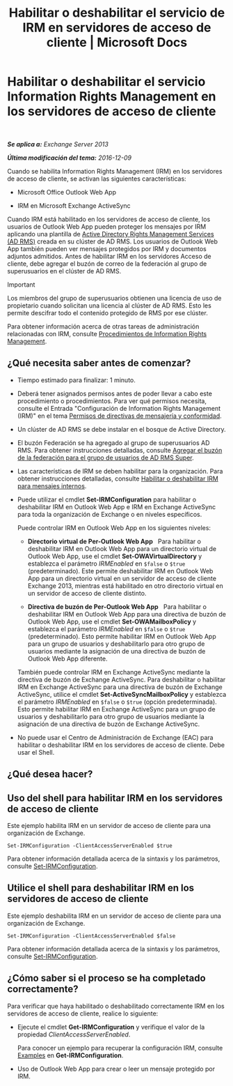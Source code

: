 ﻿---
title: 'Habilitar o deshabilitar el servicio de IRM en servidores de acceso de cliente | Microsoft Docs'
TOCTitle: Habilitar o deshabilitar el servicio Information Rights Management en los servidores de acceso de cliente
ms:assetid: c7ce069b-a572-4755-90a3-7105472e4c83
ms:mtpsurl: https://technet.microsoft.com/es-es/library/Dd876938(v=EXCHG.150)
ms:contentKeyID: 49895903
ms.date: 04/23/2018
mtps_version: v=EXCHG.150
ms.translationtype: HT
---

# Habilitar o deshabilitar el servicio Information Rights Management en los servidores de acceso de cliente

 

_**Se aplica a:** Exchange Server 2013_

_**Última modificación del tema:** 2016-12-09_

Cuando se habilita Information Rights Management (IRM) en los servidores de acceso de cliente, se activan las siguientes características:

  - Microsoft Office Outlook Web App

  - IRM en Microsoft Exchange ActiveSync

Cuando IRM está habilitado en los servidores de acceso de cliente, los usuarios de Outlook Web App pueden proteger los mensajes por IRM aplicando una plantilla de [Active Directory Rights Management Services (AD RMS)](https://technet.microsoft.com/es-es/library/hh831364.aspx) creada en su clúster de AD RMS. Los usuarios de Outlook Web App también pueden ver mensajes protegidos por IRM y documentos adjuntos admitidos. Antes de habilitar IRM en los servidores Acceso de cliente, debe agregar el buzón de correo de la federación al grupo de superusuarios en el clúster de AD RMS.


> [!IMPORTANT]
> Los miembros del grupo de superusuarios obtienen una licencia de uso de propietario cuando solicitan una licencia al clúster de AD&nbsp;RMS. Esto les permite descifrar todo el contenido protegido de RMS por ese clúster.



Para obtener información acerca de otras tareas de administración relacionadas con IRM, consulte [Procedimientos de Information Rights Management](information-rights-management-procedures-exchange-2013-help.md).

## ¿Qué necesita saber antes de comenzar?

  - Tiempo estimado para finalizar: 1 minuto.

  - Deberá tener asignados permisos antes de poder llevar a cabo este procedimiento o procedimientos. Para ver qué permisos necesita, consulte el Entrada "Configuración de Information Rights Management (IRM)" en el tema [Permisos de directivas de mensajería y conformidad](messaging-policy-and-compliance-permissions-exchange-2013-help.md).

  - Un clúster de AD RMS se debe instalar en el bosque de Active Directory.

  - El buzón Federación se ha agregado al grupo de superusuarios AD RMS. Para obtener instrucciones detalladas, consulte [Agregar el buzón de la federación para el grupo de usuarios de AD RMS Super](add-the-federation-mailbox-to-the-ad-rms-super-users-group-exchange-2013-help.md).

  - Las características de IRM se deben habilitar para la organización. Para obtener instrucciones detalladas, consulte [Habilitar o deshabilitar IRM para mensajes internos](enable-or-disable-irm-for-internal-messages-exchange-2013-help.md).

  - Puede utilizar el cmdlet **Set-IRMConfiguration** para habilitar o deshabilitar IRM en Outlook Web App e IRM en Exchange ActiveSync para toda la organización de Exchange o en niveles específicos.
    
    Puede controlar IRM en Outlook Web App en los siguientes niveles:
    
      - **Directorio virtual de Per-Outlook Web App**   Para habilitar o deshabilitar IRM en Outlook Web App para un directorio virtual de Outlook Web App, use el cmdlet **Set-OWAVirtualDirectory** y establezca el parámetro *IRMEnabled* en `$false` o `$true` (predeterminado). Este permite deshabilitar IRM en Outlook Web App para un directorio virtual en un servidor de acceso de cliente Exchange 2013, mientras está habilitado en otro directorio virtual en un servidor de acceso de cliente distinto.
    
      - **Directiva de buzón de Per-Outlook Web App**   Para habilitar o deshabilitar IRM en Outlook Web App para una directiva de buzón de Outlook Web App, use el cmdlet **Set-OWAMailboxPolicy** y establezca el parámetro *IRMEnabled* en `$false` o `$true` (predeterminado). Esto permite habilitar IRM en Outlook Web App para un grupo de usuarios y deshabilitarlo para otro grupo de usuarios mediante la asignación de una directiva de buzón de Outlook Web App diferente.
    
    También puede controlar IRM en Exchange ActiveSync mediante la directiva de buzón de Exchange ActiveSync. Para deshabilitar o habilitar IRM en Exchange ActiveSync para una directiva de buzón de Exchange ActiveSync, utilice el cmdlet **Set-ActiveSyncMailboxPolicy** y establezca el parámetro *IRMEnabled* en `$false` o `$true` (opción predeterminada). Esto permite habilitar IRM en Exchange ActiveSync para un grupo de usuarios y deshabilitarlo para otro grupo de usuarios mediante la asignación de una directiva de buzón de Exchange ActiveSync.

  - No puede usar el Centro de Administración de Exchange (EAC) para habilitar o deshabilitar IRM en los servidores de acceso de cliente. Debe usar el Shell.

## ¿Qué desea hacer?

## Uso del shell para habilitar IRM en los servidores de acceso de cliente

Este ejemplo habilita IRM en un servidor de acceso de cliente para una organización de Exchange.

    Set-IRMConfiguration -ClientAccessServerEnabled $true

Para obtener información detallada acerca de la sintaxis y los parámetros, consulte [Set-IRMConfiguration](https://technet.microsoft.com/es-es/library/dd979792\(v=exchg.150\)).

## Utilice el shell para deshabilitar IRM en los servidores de acceso de cliente

Este ejemplo deshabilita IRM en un servidor de acceso de cliente para una organización de Exchange.

    Set-IRMConfiguration -ClientAccessServerEnabled $false

Para obtener información detallada acerca de la sintaxis y los parámetros, consulte [Set-IRMConfiguration](https://technet.microsoft.com/es-es/library/dd979792\(v=exchg.150\)).

## ¿Cómo saber si el proceso se ha completado correctamente?

Para verificar que haya habilitado o deshabilitado correctamente IRM en los servidores de acceso de cliente, realice lo siguiente:

  - Ejecute el cmdlet **Get-IRMConfiguration** y verifique el valor de la propiedad *ClientAccessServerEnabled*.
    
    Para conocer un ejemplo para recuperar la configuración IRM, consulte [Examples](https://technet.microsoft.com/es-es/e1821219-fe18-4642-a9c2-58eb0aadd61a\(exchg.150\)#examples) en **Get-IRMConfiguration**.

  - Uso de Outlook Web App para crear o leer un mensaje protegido por IRM.

